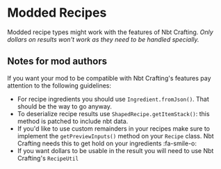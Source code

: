 # Modded Recipes

Modded recipe types might work with the features of Nbt Crafting. *Only dollars on results won't work as they need to be handled specially.*

## Notes for mod authors

If you want your mod to be compatible with Nbt Crafting's features pay attention to the following guidelines:
- For recipe ingredients you should use `Ingredient.fromJson()`. That should be the way to go anyway.
- To deserialize recipe results use `ShapedRecipe.getItemStack()`: this method is patched to include nbt data.
- If you'd like to use custom remainders in your recipes make sure to implement the `getPreviewInputs()` method on your `Recipe` class. Nbt Crafting needs this to get hold on your ingredients :fa-smile-o:
- If you want dollars to be usable in the result you will need to use Nbt Crafting's `RecipeUtil`
